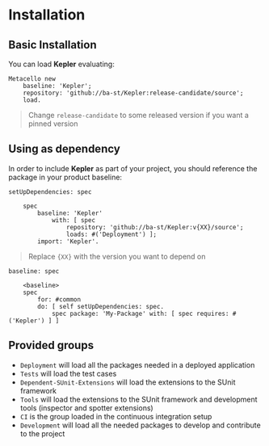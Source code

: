 # Installation

## Basic Installation

You can load **Kepler** evaluating:
```smalltalk
Metacello new
	baseline: 'Kepler';
	repository: 'github://ba-st/Kepler:release-candidate/source';
	load.
```
>  Change `release-candidate` to some released version if you want a pinned version

## Using as dependency

In order to include **Kepler** as part of your project, you should reference the package in your product baseline:

```smalltalk
setUpDependencies: spec

	spec
		baseline: 'Kepler'
			with: [ spec
				repository: 'github://ba-st/Kepler:v{XX}/source';
				loads: #('Deployment') ];
		import: 'Kepler'.
```
> Replace `{XX}` with the version you want to depend on

```smalltalk
baseline: spec

	<baseline>
	spec
		for: #common
		do: [ self setUpDependencies: spec.
			spec package: 'My-Package' with: [ spec requires: #('Kepler') ] ]
```

## Provided groups

- `Deployment` will load all the packages needed in a deployed application
- `Tests` will load the test cases
- `Dependent-SUnit-Extensions` will load the extensions to the SUnit framework
- `Tools` will load the extensions to the SUnit framework and development tools (inspector and spotter extensions)
- `CI` is the group loaded in the continuous integration setup
- `Development` will load all the needed packages to develop and contribute to the project
